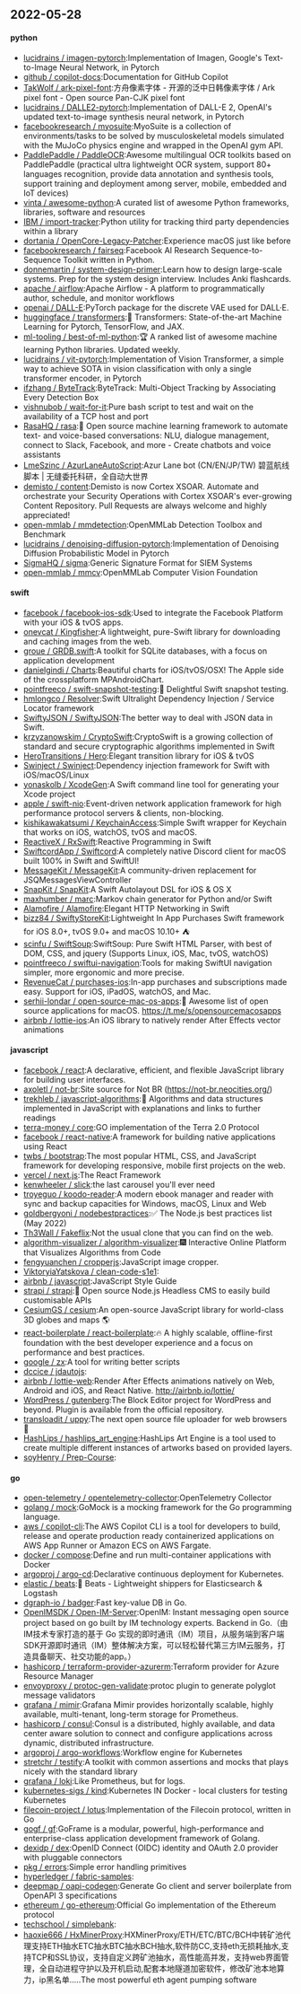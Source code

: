 ## 2022-05-28

#### python
* [lucidrains / imagen-pytorch](https://github.com/lucidrains/imagen-pytorch):Implementation of Imagen, Google's Text-to-Image Neural Network, in Pytorch
* [github / copilot-docs](https://github.com/github/copilot-docs):Documentation for GitHub Copilot
* [TakWolf / ark-pixel-font](https://github.com/TakWolf/ark-pixel-font):方舟像素字体 - 开源的泛中日韩像素字体 / Ark pixel font - Open source Pan-CJK pixel font
* [lucidrains / DALLE2-pytorch](https://github.com/lucidrains/DALLE2-pytorch):Implementation of DALL-E 2, OpenAI's updated text-to-image synthesis neural network, in Pytorch
* [facebookresearch / myosuite](https://github.com/facebookresearch/myosuite):MyoSuite is a collection of environments/tasks to be solved by musculoskeletal models simulated with the MuJoCo physics engine and wrapped in the OpenAI gym API.
* [PaddlePaddle / PaddleOCR](https://github.com/PaddlePaddle/PaddleOCR):Awesome multilingual OCR toolkits based on PaddlePaddle (practical ultra lightweight OCR system, support 80+ languages recognition, provide data annotation and synthesis tools, support training and deployment among server, mobile, embedded and IoT devices)
* [vinta / awesome-python](https://github.com/vinta/awesome-python):A curated list of awesome Python frameworks, libraries, software and resources
* [IBM / import-tracker](https://github.com/IBM/import-tracker):Python utility for tracking third party dependencies within a library
* [dortania / OpenCore-Legacy-Patcher](https://github.com/dortania/OpenCore-Legacy-Patcher):Experience macOS just like before
* [facebookresearch / fairseq](https://github.com/facebookresearch/fairseq):Facebook AI Research Sequence-to-Sequence Toolkit written in Python.
* [donnemartin / system-design-primer](https://github.com/donnemartin/system-design-primer):Learn how to design large-scale systems. Prep for the system design interview. Includes Anki flashcards.
* [apache / airflow](https://github.com/apache/airflow):Apache Airflow - A platform to programmatically author, schedule, and monitor workflows
* [openai / DALL-E](https://github.com/openai/DALL-E):PyTorch package for the discrete VAE used for DALL·E.
* [huggingface / transformers](https://github.com/huggingface/transformers):🤗
Transformers: State-of-the-art Machine Learning for Pytorch, TensorFlow, and JAX.
* [ml-tooling / best-of-ml-python](https://github.com/ml-tooling/best-of-ml-python):🏆
A ranked list of awesome machine learning Python libraries. Updated weekly.
* [lucidrains / vit-pytorch](https://github.com/lucidrains/vit-pytorch):Implementation of Vision Transformer, a simple way to achieve SOTA in vision classification with only a single transformer encoder, in Pytorch
* [ifzhang / ByteTrack](https://github.com/ifzhang/ByteTrack):ByteTrack: Multi-Object Tracking by Associating Every Detection Box
* [vishnubob / wait-for-it](https://github.com/vishnubob/wait-for-it):Pure bash script to test and wait on the availability of a TCP host and port
* [RasaHQ / rasa](https://github.com/RasaHQ/rasa):💬
Open source machine learning framework to automate text- and voice-based conversations: NLU, dialogue management, connect to Slack, Facebook, and more - Create chatbots and voice assistants
* [LmeSzinc / AzurLaneAutoScript](https://github.com/LmeSzinc/AzurLaneAutoScript):Azur Lane bot (CN/EN/JP/TW) 碧蓝航线脚本 | 无缝委托科研，全自动大世界
* [demisto / content](https://github.com/demisto/content):Demisto is now Cortex XSOAR. Automate and orchestrate your Security Operations with Cortex XSOAR's ever-growing Content Repository. Pull Requests are always welcome and highly appreciated!
* [open-mmlab / mmdetection](https://github.com/open-mmlab/mmdetection):OpenMMLab Detection Toolbox and Benchmark
* [lucidrains / denoising-diffusion-pytorch](https://github.com/lucidrains/denoising-diffusion-pytorch):Implementation of Denoising Diffusion Probabilistic Model in Pytorch
* [SigmaHQ / sigma](https://github.com/SigmaHQ/sigma):Generic Signature Format for SIEM Systems
* [open-mmlab / mmcv](https://github.com/open-mmlab/mmcv):OpenMMLab Computer Vision Foundation

#### swift
* [facebook / facebook-ios-sdk](https://github.com/facebook/facebook-ios-sdk):Used to integrate the Facebook Platform with your iOS & tvOS apps.
* [onevcat / Kingfisher](https://github.com/onevcat/Kingfisher):A lightweight, pure-Swift library for downloading and caching images from the web.
* [groue / GRDB.swift](https://github.com/groue/GRDB.swift):A toolkit for SQLite databases, with a focus on application development
* [danielgindi / Charts](https://github.com/danielgindi/Charts):Beautiful charts for iOS/tvOS/OSX! The Apple side of the crossplatform MPAndroidChart.
* [pointfreeco / swift-snapshot-testing](https://github.com/pointfreeco/swift-snapshot-testing):📸
Delightful Swift snapshot testing.
* [hmlongco / Resolver](https://github.com/hmlongco/Resolver):Swift Ultralight Dependency Injection / Service Locator framework
* [SwiftyJSON / SwiftyJSON](https://github.com/SwiftyJSON/SwiftyJSON):The better way to deal with JSON data in Swift.
* [krzyzanowskim / CryptoSwift](https://github.com/krzyzanowskim/CryptoSwift):CryptoSwift is a growing collection of standard and secure cryptographic algorithms implemented in Swift
* [HeroTransitions / Hero](https://github.com/HeroTransitions/Hero):Elegant transition library for iOS & tvOS
* [Swinject / Swinject](https://github.com/Swinject/Swinject):Dependency injection framework for Swift with iOS/macOS/Linux
* [yonaskolb / XcodeGen](https://github.com/yonaskolb/XcodeGen):A Swift command line tool for generating your Xcode project
* [apple / swift-nio](https://github.com/apple/swift-nio):Event-driven network application framework for high performance protocol servers & clients, non-blocking.
* [kishikawakatsumi / KeychainAccess](https://github.com/kishikawakatsumi/KeychainAccess):Simple Swift wrapper for Keychain that works on iOS, watchOS, tvOS and macOS.
* [ReactiveX / RxSwift](https://github.com/ReactiveX/RxSwift):Reactive Programming in Swift
* [SwiftcordApp / Swiftcord](https://github.com/SwiftcordApp/Swiftcord):A completely native Discord client for macOS built 100% in Swift and SwiftUI!
* [MessageKit / MessageKit](https://github.com/MessageKit/MessageKit):A community-driven replacement for JSQMessagesViewController
* [SnapKit / SnapKit](https://github.com/SnapKit/SnapKit):A Swift Autolayout DSL for iOS & OS X
* [maxhumber / marc](https://github.com/maxhumber/marc):Markov chain generator for Python and/or Swift
* [Alamofire / Alamofire](https://github.com/Alamofire/Alamofire):Elegant HTTP Networking in Swift
* [bizz84 / SwiftyStoreKit](https://github.com/bizz84/SwiftyStoreKit):Lightweight In App Purchases Swift framework for iOS 8.0+, tvOS 9.0+ and macOS 10.10+
⛺
* [scinfu / SwiftSoup](https://github.com/scinfu/SwiftSoup):SwiftSoup: Pure Swift HTML Parser, with best of DOM, CSS, and jquery (Supports Linux, iOS, Mac, tvOS, watchOS)
* [pointfreeco / swiftui-navigation](https://github.com/pointfreeco/swiftui-navigation):Tools for making SwiftUI navigation simpler, more ergonomic and more precise.
* [RevenueCat / purchases-ios](https://github.com/RevenueCat/purchases-ios):In-app purchases and subscriptions made easy. Support for iOS, iPadOS, watchOS, and Mac.
* [serhii-londar / open-source-mac-os-apps](https://github.com/serhii-londar/open-source-mac-os-apps):🚀
Awesome list of open source applications for macOS. https://t.me/s/opensourcemacosapps
* [airbnb / lottie-ios](https://github.com/airbnb/lottie-ios):An iOS library to natively render After Effects vector animations

#### javascript
* [facebook / react](https://github.com/facebook/react):A declarative, efficient, and flexible JavaScript library for building user interfaces.
* [axoletl / not-br](https://github.com/axoletl/not-br):Site source for Not BR (https://not-br.neocities.org/)
* [trekhleb / javascript-algorithms](https://github.com/trekhleb/javascript-algorithms):📝
Algorithms and data structures implemented in JavaScript with explanations and links to further readings
* [terra-money / core](https://github.com/terra-money/core):GO implementation of the Terra 2.0 Protocol
* [facebook / react-native](https://github.com/facebook/react-native):A framework for building native applications using React
* [twbs / bootstrap](https://github.com/twbs/bootstrap):The most popular HTML, CSS, and JavaScript framework for developing responsive, mobile first projects on the web.
* [vercel / next.js](https://github.com/vercel/next.js):The React Framework
* [kenwheeler / slick](https://github.com/kenwheeler/slick):the last carousel you'll ever need
* [troyeguo / koodo-reader](https://github.com/troyeguo/koodo-reader):A modern ebook manager and reader with sync and backup capacities for Windows, macOS, Linux and Web
* [goldbergyoni / nodebestpractices](https://github.com/goldbergyoni/nodebestpractices):✅
The Node.js best practices list (May 2022)
* [Th3Wall / Fakeflix](https://github.com/Th3Wall/Fakeflix):Not the usual clone that you can find on the web.
* [algorithm-visualizer / algorithm-visualizer](https://github.com/algorithm-visualizer/algorithm-visualizer):🎆
Interactive Online Platform that Visualizes Algorithms from Code
* [fengyuanchen / cropperjs](https://github.com/fengyuanchen/cropperjs):JavaScript image cropper.
* [ViktoryiaYatskova / clean-code-s1e1](https://github.com/ViktoryiaYatskova/clean-code-s1e1):
* [airbnb / javascript](https://github.com/airbnb/javascript):JavaScript Style Guide
* [strapi / strapi](https://github.com/strapi/strapi):🚀
Open source Node.js Headless CMS to easily build customisable APIs
* [CesiumGS / cesium](https://github.com/CesiumGS/cesium):An open-source JavaScript library for world-class 3D globes and maps
🌎
* [react-boilerplate / react-boilerplate](https://github.com/react-boilerplate/react-boilerplate):🔥
A highly scalable, offline-first foundation with the best developer experience and a focus on performance and best practices.
* [google / zx](https://github.com/google/zx):A tool for writing better scripts
* [dccice / jdautojs](https://github.com/dccice/jdautojs):
* [airbnb / lottie-web](https://github.com/airbnb/lottie-web):Render After Effects animations natively on Web, Android and iOS, and React Native. http://airbnb.io/lottie/
* [WordPress / gutenberg](https://github.com/WordPress/gutenberg):The Block Editor project for WordPress and beyond. Plugin is available from the official repository.
* [transloadit / uppy](https://github.com/transloadit/uppy):The next open source file uploader for web browsers
🐶
* [HashLips / hashlips_art_engine](https://github.com/HashLips/hashlips_art_engine):HashLips Art Engine is a tool used to create multiple different instances of artworks based on provided layers.
* [soyHenry / Prep-Course](https://github.com/soyHenry/Prep-Course):

#### go
* [open-telemetry / opentelemetry-collector](https://github.com/open-telemetry/opentelemetry-collector):OpenTelemetry Collector
* [golang / mock](https://github.com/golang/mock):GoMock is a mocking framework for the Go programming language.
* [aws / copilot-cli](https://github.com/aws/copilot-cli):The AWS Copilot CLI is a tool for developers to build, release and operate production ready containerized applications on AWS App Runner or Amazon ECS on AWS Fargate.
* [docker / compose](https://github.com/docker/compose):Define and run multi-container applications with Docker
* [argoproj / argo-cd](https://github.com/argoproj/argo-cd):Declarative continuous deployment for Kubernetes.
* [elastic / beats](https://github.com/elastic/beats):🐠
Beats - Lightweight shippers for Elasticsearch & Logstash
* [dgraph-io / badger](https://github.com/dgraph-io/badger):Fast key-value DB in Go.
* [OpenIMSDK / Open-IM-Server](https://github.com/OpenIMSDK/Open-IM-Server):OpenIM: Instant messaging open source project based on go built by IM technology experts. Backend in Go.（由IM技术专家打造的基于 Go 实现的即时通讯（IM）项目，从服务端到客户端SDK开源即时通讯（IM）整体解决方案，可以轻松替代第三方IM云服务，打造具备聊天、社交功能的app。）
* [hashicorp / terraform-provider-azurerm](https://github.com/hashicorp/terraform-provider-azurerm):Terraform provider for Azure Resource Manager
* [envoyproxy / protoc-gen-validate](https://github.com/envoyproxy/protoc-gen-validate):protoc plugin to generate polyglot message validators
* [grafana / mimir](https://github.com/grafana/mimir):Grafana Mimir provides horizontally scalable, highly available, multi-tenant, long-term storage for Prometheus.
* [hashicorp / consul](https://github.com/hashicorp/consul):Consul is a distributed, highly available, and data center aware solution to connect and configure applications across dynamic, distributed infrastructure.
* [argoproj / argo-workflows](https://github.com/argoproj/argo-workflows):Workflow engine for Kubernetes
* [stretchr / testify](https://github.com/stretchr/testify):A toolkit with common assertions and mocks that plays nicely with the standard library
* [grafana / loki](https://github.com/grafana/loki):Like Prometheus, but for logs.
* [kubernetes-sigs / kind](https://github.com/kubernetes-sigs/kind):Kubernetes IN Docker - local clusters for testing Kubernetes
* [filecoin-project / lotus](https://github.com/filecoin-project/lotus):Implementation of the Filecoin protocol, written in Go
* [gogf / gf](https://github.com/gogf/gf):GoFrame is a modular, powerful, high-performance and enterprise-class application development framework of Golang.
* [dexidp / dex](https://github.com/dexidp/dex):OpenID Connect (OIDC) identity and OAuth 2.0 provider with pluggable connectors
* [pkg / errors](https://github.com/pkg/errors):Simple error handling primitives
* [hyperledger / fabric-samples](https://github.com/hyperledger/fabric-samples):
* [deepmap / oapi-codegen](https://github.com/deepmap/oapi-codegen):Generate Go client and server boilerplate from OpenAPI 3 specifications
* [ethereum / go-ethereum](https://github.com/ethereum/go-ethereum):Official Go implementation of the Ethereum protocol
* [techschool / simplebank](https://github.com/techschool/simplebank):
* [haoxie666 / HxMinerProxy](https://github.com/haoxie666/HxMinerProxy):HXMinerProxy/ETH/ETC/BTC/BCH中转矿池代理支持ETH抽水ETC抽水BTC抽水BCH抽水,软件防CC,支持eth无损耗抽水,支持TCP和SSL协议，支持自定义跨矿池抽水，高性能高并发，支持web界面管理，全自动进程守护以及开机启动,配套本地隧道加密软件，修改矿池本地算力，ip黑名单.....The most powerful eth agent pumping software
